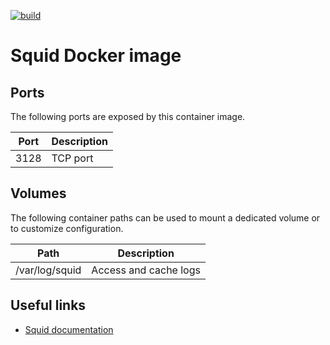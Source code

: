[![build](https://github.com/fab-infra/docker-squid/actions/workflows/build.yml/badge.svg)](https://github.com/fab-infra/docker-squid/actions/workflows/build.yml)

# Squid Docker image

## Ports

The following ports are exposed by this container image.

| Port | Description |
| ---- | ----------- |
| 3128 | TCP port |

## Volumes

The following container paths can be used to mount a dedicated volume or to customize configuration.

| Path | Description |
| ---- | ----------- |
| /var/log/squid | Access and cache logs |

## Useful links

- [Squid documentation](http://www.squid-cache.org/Doc/)
